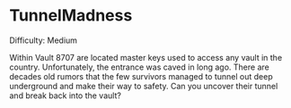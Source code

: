 # TunnelMadness

Difficulty: Medium

Within Vault 8707 are located master keys used to access any vault in the country. Unfortunately, the entrance was caved in long ago. There are decades old rumors that the few survivors managed to tunnel out deep underground and make their way to safety. Can you uncover their tunnel and break back into the vault?